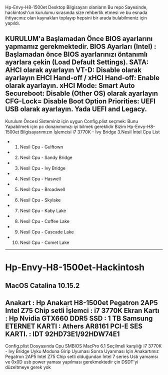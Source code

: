Hp-Envy-H8-1500et Desktop Bilgisayarı olanların Bu repo Sayesinde, hackintosh'un kurulumu sırasında size rehberlik etmesi ve
bu esnada ihtiyacınız olan kaynakları toplayıp hepsini bir arada bulabilmeniz için yapıldı.

KURULUM'a Başlamadan Önce BIOS ayarlarını yapmamız gerekmektedir.
BIOS Ayarları (Intel) :
Başlamadan önce BIOS ayarlarınızı öntanımlı ayarlara çekin (Load Default Settings).
SATA: AHCI olarak ayarlayın
VT-D: Disable olarak ayarlayın
EHCI Hand-off / xHCI Hand-off: Enable olarak ayarlayın.
xHCI Mode: Smart Auto
Secureboot: Disable (Other OS) olarak ayarlayın
CFG-Lock= Disable
Boot Option Priorities: UEFI USB olarak ayarlayın. Yada UEFI and Legacy.
-------------------------------------------------------------------------------
Kurulum Öncesi Sisteminiz için uygun Config.plist seçmek:
Bunu Yapabilmek için pc donanımımızı iyi bilmek gereklidir
Bizim Hp-Envy-H8-1500et Bilgisayarımızın İşlemcisi i7 3770K - Ivy Bridge 3.Nesil
İntel Cpu List
* 1.  Nesil Cpu - Gulftown
* 2.  Nesil Cpu - Sandy Bridge
* 3.  Nesil Cpu - Ivy Bridge
* 4.  Nesil Cpu - Haswell
* 5.  Nesil Cpu - Broadwell
* 6.  Nesil Cpu - Skylake
* 7.  Nesil Cpu - Kaby Lake
* 8.  Nesil Cpu - Coffee Lake
* 9.  Nesil Cpu - Cascade Lake
* 10. Nesil Cpu - Comet Lake
------------------------------------------------------------------------------
# Hp-Envy-H8-1500et-Hackintosh
MacOS Catalina 10.15.2
------------------------------------------------------------------------------
Anakart : Hp Anakart H8-1500et Pegatron 2AP5 Intel Z75 Chip setli
İşlemci : i7 3770K
Ekran Kartı : Hp Nvidia GTX660 DDR5
SSD : 1 TB Samsung
ETERNET KARTI : Athers AR8161 PCI-E
SES KARTI. : IDT 92HD73E1/92HDW74E1
------------------------------------------------------------------------------
Config.plist Dosyasında Cpu SMBIOS MacPro 6.1 Seçilmeli karşılığı i7 3770K - Ivy Bridge
Uyku Moduna Girip Uyuması Sonra Uyanması Için Anakartımız Pegatron 2AP5 Intel Z75 Chip setli
olduğundan İntel 7 series Usb yamamsı ve 0x0D usb power yaması yapılması gerekmektedir
çin DSDT'yi düzeltmeye gerek yok

